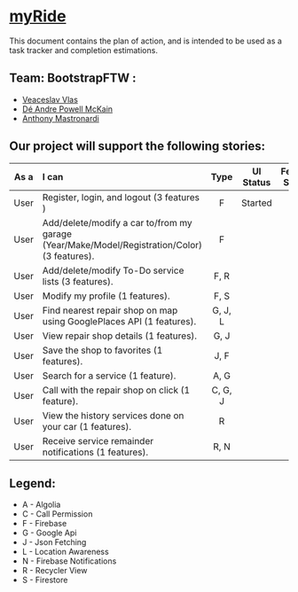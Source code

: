 # [myRide]()


This document contains the plan of action, and is intended to be used as a task tracker and completion estimations.

## Team: BootstrapFTW :
- [Veaceslav Vlas](https://github.com/vlasslavic)
- [Dé Andre Powell McKain](https://github.com/BakaDobe)
- [Anthony Mastronardi](https://github.com/antho-mastro)


## Our project will support the following stories:

| **As a** | **I can**                                                                                      | **Type** |**UI Status**  |**Feature Status** |
|:--------:|:-----------------------------------------------------------------------------------------------|:--------:|:-------------:|:---------:|
|  User    | Register, login, and logout (3 features )                                                      |F         | Started       |           |
|  User  | Add/delete/modify a car to/from my garage (Year/Make/Model/Registration/Color) (3 features).     |F         |               |           |
|  User  | Add/delete/modify To-Do service lists (3 features).                                              |F, R      |               |           |
|  User  | Modify my profile (1 features).                                                                  |F, S      |               |           |
|  User  | Find nearest repair shop on map using GooglePlaces API (1 features).                             |G, J, L   |               |           |
|  User  | View repair shop details (1 features).                                                           |G, J      |               |           |
|  User  | Save the shop to favorites (1 features).                                                         |J, F      |               |           |
|  User  | Search for a service (1 feature).                                                                |A, G      |               |           |
|  User  | Call with the repair shop on click (1 feature).                                                  |C, G, J   |               |           |
|  User  | View the history services done on your car (1 features).                                         |R         |               |           |
|  User  | Receive service remainder notifications  (1 features).                                           |R, N      |               |           |


## Legend:
- A - Algolia
- C - Call Permission
- F - Firebase
- G - Google Api
- J - Json Fetching
- L - Location Awareness
- N - Firebase Notifications
- R - Recycler View
- S - Firestore
